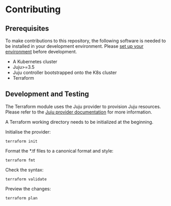 # Contributing

## Prerequisites

To make contributions to this repository, the following software is needed to be installed in your development environment. Please [set up your environment][set-up-environment] before development.

- A Kubernetes cluster
- Juju>=3.5
- Juju controller bootstrapped onto the K8s cluster
- Terraform

## Development and Testing

The Terraform module uses the Juju provider to provision Juju resources. Please refer to the [Juju provider documentation](https://registry.terraform.io/providers/juju/juju/latest/docs) for more information.

A Terraform working directory needs to be initialized at the beginning.

Initialise the provider:

```console
terraform init
```

Format the *.tf files to a canonical format and style:

```console
terraform fmt
```

Check the syntax:

```console
terraform validate
```

Preview the changes:

```console
terraform plan
```

[set-up-environment]: [https://discourse.charmhub.io/t/set-up-your-development-environment-with-microk8s-for-juju-terraform-provider/13109]
